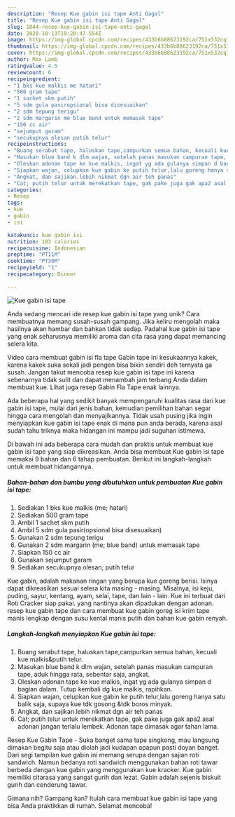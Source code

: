 ```yaml
---
description: "Resep Kue gabin isi tape Anti Gagal"
title: "Resep Kue gabin isi tape Anti Gagal"
slug: 1044-resep-kue-gabin-isi-tape-anti-gagal
date: 2020-10-13T19:20:47.554Z
image: https://img-global.cpcdn.com/recipes/433b6b88623192ca/751x532cq70/kue-gabin-isi-tape-foto-resep-utama.jpg
thumbnail: https://img-global.cpcdn.com/recipes/433b6b88623192ca/751x532cq70/kue-gabin-isi-tape-foto-resep-utama.jpg
cover: https://img-global.cpcdn.com/recipes/433b6b88623192ca/751x532cq70/kue-gabin-isi-tape-foto-resep-utama.jpg
author: Max Lamb
ratingvalue: 4.5
reviewcount: 6
recipeingredient:
- "1 bks kue malkis me hatari"
- "500 gram tape"
- "1 sachet skm putih"
- "5 sdm gula pasiropsional bisa disesuaikan"
- "2 sdm tepung terigu"
- "2 sdm margarin me blue band untuk memasak tape"
- "150 cc air"
- "sejumput garam"
- "secukupnya olesan putih telur"
recipeinstructions:
- "Buang serabut tape, haluskan tape,campurkan semua bahan, kecuali kue malkis&amp;putih telur."
- "Masukan blue band k dlm wajan, setelah panas masukan campuran tape, aduk hingga rata, sebentar saja, angkat."
- "Oleskan adonan tape ke kue malkis, ingat yg ada gulanya simpan d bagian dalam. Tutup kembali dg kue malkis, rapihkan."
- "Siapkan wajan, celupkan kue gabin ke putih telur,lalu goreng hanya satu balik saja, supaya kue tdk gosong &amp;tdk boros minyak."
- "Angkat, dan sajikan.lebih nikmat dgn air teh panas"
- "Cat; putih telur untuk merekatkan tape, gak pake juga gak apa2 asal adonan jangan terlalu lembek. Adonan tape dimasak agar tahan lama."
categories:
- Resep
tags:
- kue
- gabin
- isi

katakunci: kue gabin isi 
nutrition: 183 calories
recipecuisine: Indonesian
preptime: "PT11M"
cooktime: "PT30M"
recipeyield: "1"
recipecategory: Dinner

---
```



![Kue gabin isi tape](https://img-global.cpcdn.com/recipes/433b6b88623192ca/751x532cq70/kue-gabin-isi-tape-foto-resep-utama.jpg)

Anda sedang mencari ide resep kue gabin isi tape yang unik? Cara membuatnya memang susah-susah gampang. Jika keliru mengolah maka hasilnya akan hambar dan bahkan tidak sedap. Padahal kue gabin isi tape yang enak seharusnya memiliki aroma dan cita rasa yang dapat memancing selera kita.

Video cara membuat gabin isi fla tape Gabin tape ini kesukaannya kakek, karena kakek suka sekali jadi pengen bisa bikin sendiri deh ternyata ga susah. Jangan takut mencoba resep kue gabin isi tape ini karena sebenarnya tidak sulit dan dapat menambah jam terbang Anda dalam membuat kue. Lihat juga resep Gabin Fla Tape enak lainnya.

Ada beberapa hal yang sedikit banyak mempengaruhi kualitas rasa dari kue gabin isi tape, mulai dari jenis bahan, kemudian pemilihan bahan segar hingga cara mengolah dan menyajikannya. Tidak usah pusing jika ingin menyiapkan kue gabin isi tape enak di mana pun anda berada, karena asal sudah tahu triknya maka hidangan ini mampu jadi suguhan istimewa.


Di bawah ini ada beberapa cara mudah dan praktis untuk membuat kue gabin isi tape yang siap dikreasikan. Anda bisa membuat Kue gabin isi tape memakai 9 bahan dan 6 tahap pembuatan. Berikut ini langkah-langkah untuk membuat hidangannya.

<!--inarticleads1-->

##### Bahan-bahan dan bumbu yang dibutuhkan untuk pembuatan Kue gabin isi tape:

1. Sediakan 1 bks kue malkis (me; hatari)
1. Sediakan 500 gram tape
1. Ambil 1 sachet skm putih
1. Ambil 5 sdm gula pasir(opsional bisa disesuaikan)
1. Gunakan 2 sdm tepung terigu
1. Gunakan 2 sdm margarin (me; blue band) untuk memasak tape
1. Siapkan 150 cc air
1. Gunakan sejumput garam
1. Sediakan secukupnya olesan; putih telur


Kue gabin, adalah makanan ringan yang berupa kue goreng berisi. Isinya dapat dikreasikan sesuai selera kita masing - masing. Misalnya, isi keju, puding, sayur, kentang, ayam, selai, tape, dan lain - lain. Kue ini terbuat dari Roti Cracker siap pakai. yang nantinya akan dipadukan dengan adonan. resep kue gabin tape dan cara membuat kue gabin goreg isi krim tape manis lengkap dengan susu kental manis putih dan bahan kue gabin renyah. 

<!--inarticleads2-->

##### Langkah-langkah menyiapkan Kue gabin isi tape:

1. Buang serabut tape, haluskan tape,campurkan semua bahan, kecuali kue malkis&amp;putih telur.
1. Masukan blue band k dlm wajan, setelah panas masukan campuran tape, aduk hingga rata, sebentar saja, angkat.
1. Oleskan adonan tape ke kue malkis, ingat yg ada gulanya simpan d bagian dalam. Tutup kembali dg kue malkis, rapihkan.
1. Siapkan wajan, celupkan kue gabin ke putih telur,lalu goreng hanya satu balik saja, supaya kue tdk gosong &amp;tdk boros minyak.
1. Angkat, dan sajikan.lebih nikmat dgn air teh panas
1. Cat; putih telur untuk merekatkan tape, gak pake juga gak apa2 asal adonan jangan terlalu lembek. Adonan tape dimasak agar tahan lama.


Resep Kue Gabin Tape - Suka banget sama tape singkong, mau langsung dimakan begitu saja atau diolah jadi kudapan apapun pasti doyan banget. Dari segi tampilan kue gabin ini memang serupa dengan sajian roti sandwich. Namun bedanya roti sandwich menggunakan bahan roti tawar berbeda dengan kue gabin yang menggunakan kue kracker. Kue gabin memiliki citarasa yang sangat gurih dan lezat. Gabin adalah sejenis biskuit gurih dan cenderung tawar. 

Gimana nih? Gampang kan? Itulah cara membuat kue gabin isi tape yang bisa Anda praktikkan di rumah. Selamat mencoba!

